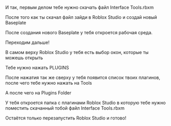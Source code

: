 И так, первым делом тебе нужно скачать файл Interface Tools.rbxm

После того как ты скачал файл зайди в Roblox Studio и создай новый Baseplate

После создания нового Baseplate у тебя откроется рабочая среда.

Переходим дальше!

В самом верху Roblox Studio у тебя есть выбор окон, которые ты можешь открыть

Тебе нужно нажать PLUGINS

После нажатия так же сверху у тебя появится список твоих плагинов, после чего тебе нужно нажать на Tools

А после чего на Plugins Folder

У тебя откроется папка с плагинами Roblox Studio в которую тебе нужно поместить скачанный тобой файл Interface Tools.rbxm

Остаётся только перезапустить Roblox Studio и готово!

